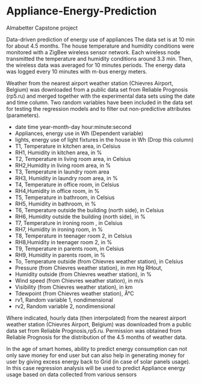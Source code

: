 # Appliance-Energy-Prediction
Almabetter Capstone project

Data-driven prediction of energy use of appliances
The data set is at 10 min for about 4.5 months. The house temperature and humidity conditions were monitored with a ZigBee wireless sensor network. Each wireless node transmitted the temperature and humidity conditions around 3.3 min. Then, the wireless data was averaged for 10 minutes periods. The energy data was logged every 10 minutes with m-bus energy meters.

Weather from the nearest airport weather station (Chievres Airport, Belgium) was downloaded from a public data set from Reliable Prognosis (rp5.ru) and merged together with the experimental data sets using the date and time column. Two random variables have been included in the data set for testing the regression models and to filter out non-predictive attributes
(parameters).

- date time year-month-day hour:minute:second
- Appliances, energy use in Wh (Dependent variable)
- lights, energy use of light fixtures in the house in Wh (Drop this column)
- T1, Temperature in kitchen area, in Celsius
- RH1, Humidity in kitchen area, in % 
- T2, Temperature in living room area, in Celsius 
- RH2,Humidity in living room area, in %
- T3, Temperature in laundry room area
- RH3, Humidity in laundry room area, in % 
- T4, Temperature in office room, in Celsius 
- RH4,Humidity in office room, in %
- T5, Temperature in bathroom, in Celsius
- RH5, Humidity in bathroom, in % 
- T6, Temperature outside the building (north side), in Celsius
- RH6, Humidity outside the building (north side), in %
- T7, Temperature in ironing room , in Celsius
- RH7, Humidity in ironing room, in % 
- T8, Temperature in teenager room 2, in Celsius 
- RH8,Humidity in teenager room 2, in %
- T9, Temperature in parents room, in Celsius
- RH9, Humidity in parents room, in % 
- To, Temperature outside (from Chievres weather station), in Celsius 
- Pressure (from Chievres weather station), in mm Hg RHout, 
- Humidity outside (from Chievres weather station), in %
- Wind speed (from Chievres weather station), in m/s
- Visibility (from Chievres weather station), in km
- Tdewpoint (from Chievres weather station), Â°C
- rv1, Random variable 1, nondimensional
- rv2, Random variable 2, nondimensional

Where indicated, hourly data (then interpolated) from the nearest airport weather station (Chievres Airport, Belgium) was downloaded from a public data set from Reliable Prognosis,rp5.ru. Permission was obtained from Reliable Prognosis for the distribution of the 4.5 months of
weather data.

In the age of smart homes, ability to predict energy consumption can not only save money for end user but can also help in generating money for user by giving excess energy back to Grid (in case of solar panels usage). In this case regression analysis will be used to predict Appliance energy usage based on data collected from various sensors

